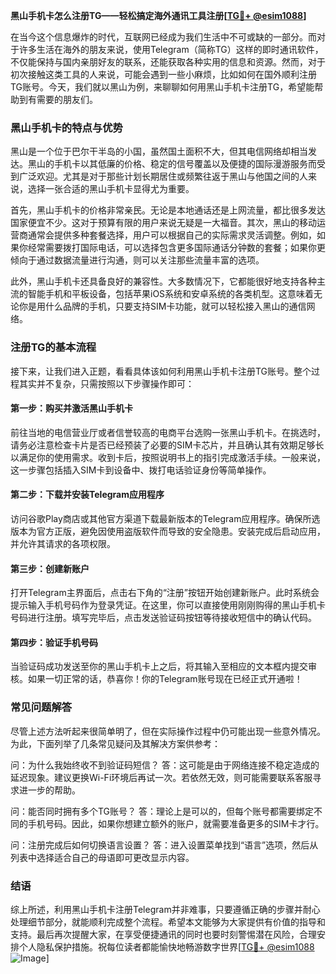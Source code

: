 **黑山手机卡怎么注册TG——轻松搞定海外通讯工具注册[[TG💪+ @esim1088](https://t.me/s/esim1088)]**

在当今这个信息爆炸的时代，互联网已经成为我们生活中不可或缺的一部分。而对于许多生活在海外的朋友来说，使用Telegram（简称TG）这样的即时通讯软件，不仅能保持与国内亲朋好友的联系，还能获取各种实用的信息和资源。然而，对于初次接触这类工具的人来说，可能会遇到一些小麻烦，比如如何在国外顺利注册TG账号。今天，我们就以黑山为例，来聊聊如何用黑山手机卡注册TG，希望能帮助到有需要的朋友们。

### 黑山手机卡的特点与优势

黑山是一个位于巴尔干半岛的小国，虽然国土面积不大，但其电信网络却相当发达。黑山的手机卡以其低廉的价格、稳定的信号覆盖以及便捷的国际漫游服务而受到广泛欢迎。尤其是对于那些计划长期居住或频繁往返于黑山与他国之间的人来说，选择一张合适的黑山手机卡显得尤为重要。

首先，黑山手机卡的价格非常亲民。无论是本地通话还是上网流量，都比很多发达国家便宜不少。这对于预算有限的用户来说无疑是一大福音。其次，黑山的移动运营商通常会提供多种套餐选择，用户可以根据自己的实际需求灵活调整。例如，如果你经常需要拨打国际电话，可以选择包含更多国际通话分钟数的套餐；如果你更倾向于通过数据流量进行沟通，则可以关注那些流量丰富的选项。

此外，黑山手机卡还具备良好的兼容性。大多数情况下，它都能很好地支持各种主流的智能手机和平板设备，包括苹果iOS系统和安卓系统的各类机型。这意味着无论你是用什么品牌的手机，只要支持SIM卡功能，就可以轻松接入黑山的通信网络。

### 注册TG的基本流程

接下来，让我们进入正题，看看具体该如何利用黑山手机卡注册TG账号。整个过程其实并不复杂，只需按照以下步骤操作即可：

#### 第一步：购买并激活黑山手机卡

前往当地的电信营业厅或者信誉较高的电商平台选购一张黑山手机卡。在挑选时，请务必注意检查卡片是否已经预装了必要的SIM卡芯片，并且确认其有效期足够长以满足你的使用需求。收到卡后，按照说明书上的指引完成激活手续。一般来说，这一步骤包括插入SIM卡到设备中、拨打电话验证身份等简单操作。

#### 第二步：下载并安装Telegram应用程序

访问谷歌Play商店或其他官方渠道下载最新版本的Telegram应用程序。确保所选版本为官方正版，避免因使用盗版软件而导致的安全隐患。安装完成后启动应用，并允许其请求的各项权限。

#### 第三步：创建新账户

打开Telegram主界面后，点击右下角的“注册”按钮开始创建新账户。此时系统会提示输入手机号码作为登录凭证。在这里，你可以直接使用刚刚购得的黑山手机卡号码进行注册。填写完毕后，点击发送验证码按钮等待接收短信中的确认代码。

#### 第四步：验证手机号码

当验证码成功发送至你的黑山手机卡上之后，将其输入至相应的文本框内提交审核。如果一切正常的话，恭喜你！你的Telegram账号现在已经正式开通啦！

### 常见问题解答

尽管上述方法听起来很简单明了，但在实际操作过程中仍可能出现一些意外情况。为此，下面列举了几条常见疑问及其解决方案供参考：

问：为什么我始终收不到验证码短信？
答：这可能是由于网络连接不稳定造成的延迟现象。建议更换Wi-Fi环境后再试一次。若依然无效，则可能需要联系客服寻求进一步的帮助。

问：能否同时拥有多个TG账号？
答：理论上是可以的，但每个账号都需要绑定不同的手机号码。因此，如果你想建立额外的账户，就需要准备更多的SIM卡才行。

问：注册完成后如何切换语言设置？
答：进入设置菜单找到“语言”选项，然后从列表中选择适合自己的母语即可更改显示内容。

### 结语

综上所述，利用黑山手机卡注册Telegram并非难事，只要遵循正确的步骤并耐心处理细节部分，就能顺利完成整个流程。希望本文能够为大家提供有价值的指导和支持。最后再次提醒大家，在享受便捷通讯的同时也要时刻警惕潜在风险，合理安排个人隐私保护措施。祝每位读者都能愉快地畅游数字世界[[TG💪+ @esim1088](https://t.me/s/esim1088) ![Image](https://i.postimg.cc/4NQfJmqS/Snipaste-2025-05-13-00-14-12.png)]
